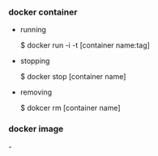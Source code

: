 <h3>docker container</h3><p>

- running<p>
$ docker run -i -t [container name:tag]

- stopping<p>
$ docker stop [container name]

- removing<p>
$ dokcer rm [container name]

<h3>docker image</h3>
- 
